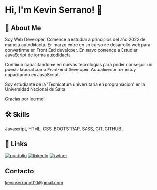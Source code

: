 # Hi, I'm Kevin Serrano! 👋


## 🚀 About Me
Soy Web Developer. Comence a estudiar a principios del año 2022 de manera autodidacta. En marzo entre en un curso de desarrollo web para convertirme en Front End developer. En mayo comence a Estudiar JavaScript de forma autodidacta.

Continuo capacitandome en nuevas tecnologias para poder conseguir un puesto laboral como Front-end Developer. Actualmente me estoy capacitando en JavaScript.

Soy estudiante de la 'Tecnicatura universitaria en programacion' en la Universidad Nacional de Salta.

Gracias por leerme!


## 🛠 Skills
Javascript, HTML, CSS, BOOTSTRAP, SASS, GIT, GITHUB...


## 🔗 Links
[![portfolio](https://img.shields.io/badge/my_portfolio-000?style=for-the-badge&logo=ko-fi&logoColor=white)](#)
[![linkedin](https://img.shields.io/badge/linkedin-0A66C2?style=for-the-badge&logo=linkedin&logoColor=white)](https://www.linkedin.com/in/kevin-serrano-86711a231/)
[![twitter](https://img.shields.io/badge/twitter-1DA1F2?style=for-the-badge&logo=twitter&logoColor=white)](https://twitter.com/kev_code_)


## Contacto

kevinserrano010@gmail.com
